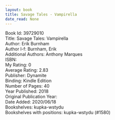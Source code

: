 ```yaml
---
layout: book
title: Savage Tales - Vampirella
date_read: None
---
```


Book Id: 39729010<br />
Title: Savage Tales: Vampirella<br />
Author: Erik Burnham<br />
Author l-f: Burnham, Erik<br />
Additional Authors: Anthony Marques<br />
ISBN: <br />
My Rating: 0<br />
Average Rating: 2.83<br />
Publisher: Dynamite<br />
Binding: Kindle Edition<br />
Number of Pages: 40<br />
Year Published: 2018<br />
Original Publication Year: <br />
Date Added: 2020/06/18<br />
Bookshelves: kupka-wstydu<br />
Bookshelves with positions: kupka-wstydu (#1580)<br />

